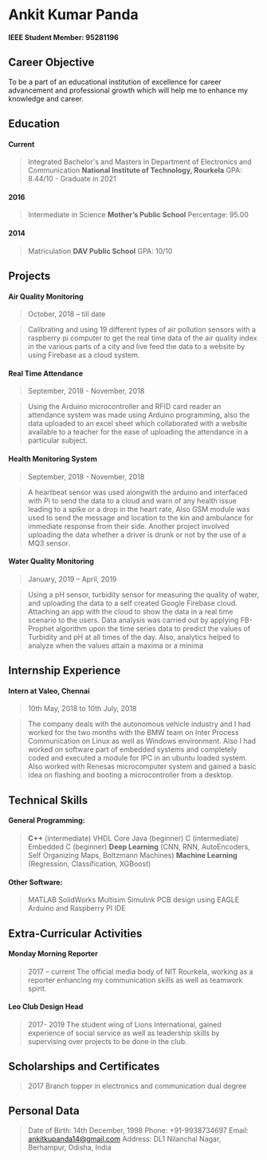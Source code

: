 # Ankit Kumar Panda
#### IEEE Student Member: 95281196 

## Career Objective

To be a part of an educational institution of excellence for career advancement and professional growth which will help me to enhance my knowledge and career.

## Education

#### Current         
>Integrated Bachelor's and Masters in Department of Electronics and Communication
> **National Institute of Technology, Rourkela**
> GPA: 8.44/10 - Graduate in 2021

#### 2016
> Intermediate in Science
>**Mother’s Public School**
> Percentage: 95.00
#### 2014 
>Matriculation
>**DAV Public School**
>GPA: 10/10

## Projects

#### Air Quality Monitoring 
> October, 2018 – till date

> Calibrating and using 19 different types of air pollution sensors with a raspberry pi computer to get the real time data of the air quality index in the various parts of a city and live feed the data to a website by using Firebase as a cloud system.

#### Real Time Attendance
> September, 2018 - November, 2018

> Using the Arduino microcontroller and RFID card reader an attendance system was made using Arduino programming, also the data uploaded to an excel sheet which collaborated with a website available to a teacher for the ease of uploading the attendance in
a particular subject.

#### Health Monitoring System 
> September, 2018 - November, 2018

> A heartbeat sensor was used alongwith the arduino and interfaced with Pi to send the data to a cloud and warn of any health issue leading to a spike or a drop in the heart rate, Also GSM module was used to send the message and location to the kin and ambulance for immediate response from their side. Another project involved uploading the data whether a driver is drunk or not by the use of a MQ3 sensor.

#### Water Quality Monitoring 
> January, 2019 – April, 2019

> Using a pH sensor, turbidity sensor for
measuring the quality of water, and uploading the data to a self created Google Firebase cloud. Attaching an app with the cloud to show the data in a real time scenario to the users. Data analysis was carried out by applying FB-Prophet algorithm upon the  time series data to predict the values of Turbidity and pH at all times of the day. Also, analytics helped to analyze when the values attain a maxima or a minima

## Internship Experience

#### Intern at Valeo, Chennai
> 10th May, 2018 to 10th July, 2018

> The company deals with the autonomous vehicle industry and I had worked for the two months with the BMW team on Inter Process Communication on Linux as well as Windows environment. Also I had worked on software part of embedded systems and completely coded and executed a module for IPC in an ubuntu loaded system. Also worked with Renesas microcomputer system and gained a basic idea on flashing and booting a microcontroller from a desktop.


## Technical Skills
#### General Programming:
> **C++** (intermediate)
VHDL 
Core Java (beginner)
C (intermediate)
Embedded C (beginner)
**Deep Learning** (CNN, RNN, AutoEncoders, Self Organizing Maps, Boltzmann Machines)
**Machine Learning** (Regression, Classification, XGBoost)

#### Other Software:
> MATLAB
> SolidWorks
>  Multisim 
>  Simulink
>  PCB design using EAGLE
>  Arduino and Raspberry PI IDE

## Extra-Curricular Activities
####  Monday Morning Reporter
> 2017 – current
 The official media body of NIT Rourkela, working as a reporter enhancing my communication skills as well as teamwork spirit.

#### Leo Club Design Head
> 2017- 2019
The student wing of Lions International, gained experience of social service as well as leadership skills by supervising over projects to be done in the club. 


## Scholarships and Certificates
> 2017 Branch topper in electronics and communication dual degree

## Personal Data
>Date of Birth: 14th December, 1998
Phone: +91-9938734697
Email: ankitkupanda14@gmail.com
Address: DL1 Nilanchal Nagar, Berhampur, Odisha, India